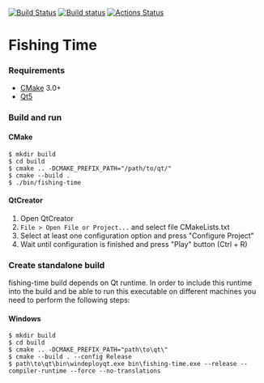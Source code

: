 [![Build Status](https://travis-ci.org/gooddoog/fishing-time.svg?branch=master)](https://travis-ci.org/gooddoog/fishing-time)
[![Build status](https://ci.appveyor.com/api/projects/status/dmb4hl04kuy7h1li?svg=true)](https://ci.appveyor.com/project/gooddoog/fishing-time)
[![Actions Status](https://github.com/gooddoog/fishing-time/workflows/Build%20application/badge.svg)](https://github.com/gooddoog/fishing-time/actions)

# Fishing Time

### Requirements
- [CMake](https://cmake.org/download/) 3.0+
- [Qt5](https://www.qt.io/download)

### Build and run

#### CMake

```console
$ mkdir build
$ cd build
$ cmake .. -DCMAKE_PREFIX_PATH="/path/to/qt/"
$ cmake --build .
$ ./bin/fishing-time
```

#### QtCreator

1. Open QtCreator
1. `File > Open File or Project...` and select file CMakeLists.txt
1. Select at least one configuration option and press "Configure Project"
1. Wait until configuration is finished and press "Play" button (Ctrl + R)

### Create standalone build
fishing-time build depends on Qt runtime. In order to include this runtime into the build and be able to run this executable on different machines you need to perform the following steps:

#### Windows

```console
$ mkdir build
$ cd build
$ cmake .. -DCMAKE_PREFIX_PATH="path\to\qt\"
$ cmake --build . --config Release
$ path\to\qt\bin\windeployqt.exe bin\fishing-time.exe --release --compiler-runtime --force --no-translations
```
